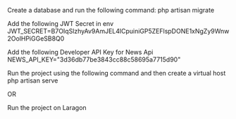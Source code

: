Create a database and run the following command:
php artisan migrate

Add the following JWT Secret in env
JWT_SECRET=B7OIqSlzhyAv9AmJEL4lCpuiniGP5ZEFlspDONE1xNgZy9Wnw2OolHPiGGeSB8Q0

Add the following Developer API Key for News Api
NEWS_API_KEY="3d36db77be3843cc88c58695a7715d90"

Run the project using the following command and then create a virtual host
php artisan serve

OR

Run the project on Laragon
